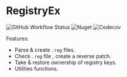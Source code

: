# RegistryEx

![GitHub Workflow Status](https://img.shields.io/github/workflow/status/Kaciras/RegistryEx/Test?style=flat-square)
![Nuget](https://img.shields.io/nuget/vpre/RegistryEx?style=flat-square)
![Codecov](https://img.shields.io/codecov/c/github/Kaciras/RegistryEx?style=flat-square)

Features:

* Parse & create `.reg` files.
* Check `.reg` file , create a reverse patch.
* Take & restore ownership of registry keys.
* Utilities functions.
